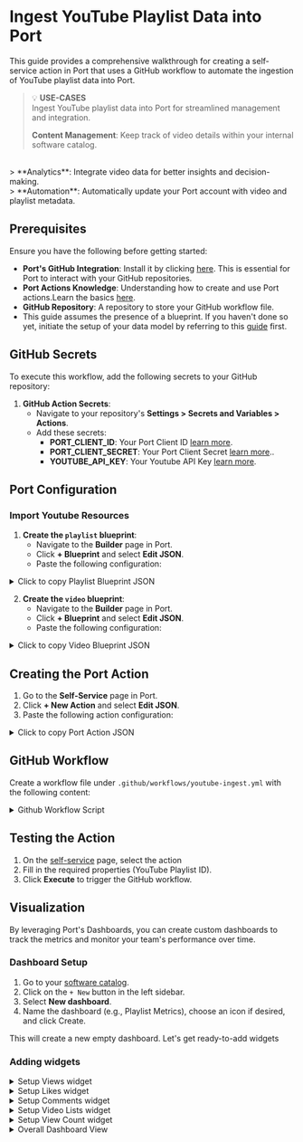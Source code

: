 # Ingest YouTube Playlist Data into Port
This guide provides a comprehensive walkthrough for creating a self-service action in Port that uses a GitHub workflow to automate the ingestion of YouTube playlist data into Port.

> 💡 **USE-CASES**  
> Ingest YouTube playlist data into Port for streamlined management and integration.
> 
>  **Content Management**: Keep track of video details within your internal software catalog.
</br>
>  **Analytics**: Integrate video data for better insights and decision-making.
</br>
>  **Automation**: Automatically update your Port account with video and playlist metadata.

## Prerequisites

Ensure you have the following before getting started:

- **Port's GitHub Integration**: Install it by clicking [here](https://github.com/apps/getport-io/installations/select_target). This is essential for Port to interact with your GitHub repositories.
- **Port Actions Knowledge**: Understanding how to create and use Port actions.Learn the basics [here](https://docs.getport.io/actions-and-automations/create-self-service-experiences/setup-ui-for-action/).
- **GitHub Repository**: A repository to store your GitHub workflow file.
- This guide assumes the presence of a blueprint. If you haven't done so yet, initiate the setup of your data model by referring to this [guide](https://docs.getport.io/build-your-software-catalog/customize-integrations/configure-data-model/) first.

## GitHub Secrets

To execute this workflow, add the following secrets to your GitHub repository:

1. **GitHub Action Secrets**:
   - Navigate to your repository's **Settings > Secrets and Variables > Actions**.
   - Add these secrets:
     - **PORT_CLIENT_ID**: Your Port Client ID [learn more](https://docs.getport.io/build-your-software-catalog/custom-integration/api/#find-your-port-credentials).
     - **PORT_CLIENT_SECRET**: Your Port Client Secret [learn more](https://docs.getport.io/build-your-software-catalog/custom-integration/api/#find-your-port-credentials)..
     - **YOUTUBE_API_KEY**: Your Youtube API Key [learn more](https://developers.google.com/youtube/v3/docs#calling-the-api).

## Port Configuration

### Import Youtube Resources

1. **Create the `playlist` blueprint**:
   - Navigate to the **Builder** page in Port.
   - Click **+ Blueprint** and select **Edit JSON**.
   - Paste the following configuration:

  <details>
  <summary>Click to copy Playlist Blueprint JSON</summary>

   ```json
{
     "identifier": "playlist",
     "description": "This blueprint represents a YouTube playlist",
     "title": "playlist",
     "icon": "Widget",
     "schema": {
       "properties": {
         "playlistId": {
           "type": "string",
           "title": "Playlist ID"
         },
         "title": {
           "type": "string",
           "title": "Title"
         },
         "description": {
           "type": "string",
           "title": "Description"
         },
         "thumbnailUrl": {
           "type": "string",
           "title": "Thumbnail URL"
         },
         "videoCount": {
           "type": "number",
           "title": "Number of Videos"
         },
         "created_at": {
           "type": "string",
           "title": "Published At"
         }
       },
       "required": ["playlistId", "title"]
     }
}
```
</details>

2. **Create the `video` blueprint**:
   - Navigate to the **Builder** page in Port.
   - Click **+ Blueprint** and select **Edit JSON**.
   - Paste the following configuration:

 <details>
 <summary>Click to copy Video Blueprint JSON</summary>

   ```json
{
    "identifier": "video",
    "description": "This blueprint represents a video in our software catalog",
    "title": "video",
    "icon": "Widget",
    "schema": {
      "properties": {
        "videoId": {
          "type": "string",
          "title": "Video ID"
        },
        "title": {
          "type": "string",
          "title": "Title"
        },
        "description": {
          "type": "string",
          "title": "Description"
        },
        "thumbnailUrl": {
          "type": "string",
          "title": "Thumbnail URL"
        },
        "duration": {
          "type": "string",
          "title": "Duration"
        },
        "viewCount": {
          "type": "number",
          "title": "View Count"
        },
        "likeCount": {
          "type": "number",
          "title": "Like Count"
        },
        "commentCount": {
          "type": "number",
          "title": "Comment Count"
        }
      },
      "required": ["videoId", "title"]
    },
    "relations": {
      "belongs_to_playlist": {
        "title": "Belongs to Playlist",
        "target": "playlist",
        "required": false,
        "many": false
      }
    }
```
</details>

## Creating the Port Action

1. Go to the **Self-Service** page in Port.
2. Click **+ New Action** and select **Edit JSON**.
3. Paste the following action configuration:

<details>
<summary>Click to copy Port Action JSON</summary>
   
> 💡 **TIP**  
> 
> - `<GITHUB-ORG>` – your GitHub organization or user name.
> - `<GITHUB-REPO-NAME>` – your GitHub repository name.
   
   ```json
   {
      "identifier": "ingest-youtube-playlist",
      "title": "Ingest Youtube Playlist",
      "icon": "Youtrack",
      "trigger": {
        "type": "self-service",
        "operation": "CREATE",
        "userInputs": {
          "properties": {
            "playlistid": {
              "type": "string",
              "title": "playlistid"
            }
          },
          "required": [
            "playlistid"
          ],
          "order": []
        },
        "blueprintIdentifier": "playlist"
      },
      "invocationMethod": {
        "type": "GITHUB",
        "org": "<GITHUB-ORG>",
        "repo": "<GITHUB-REPO-NAME>",
        "workflow": "newone.yml",
        "workflowInputs": {
          "{{ spreadValue() }}": "{{ .inputs }}",
          "port_context": {
            "runId": "{{ .run.id }}",
            "blueprint": "{{ .action.blueprint }}"
          }
        },
        "reportWorkflowStatus": true
      },
      "requiredApproval": false
    }
   
   ```
 </details>

## GitHub Workflow

Create a workflow file under `.github/workflows/youtube-ingest.yml` with the following content:

<details>
<summary>Github Workflow Script</summary>
  
```yaml
name: Update Port with YouTube Playlist Data
on:
  workflow_dispatch:
    inputs:
      playlistid:
        description: 'ID of the YouTube playlist'
        required: true
      port_context:
        description: 'Port context payload'
        required: true

jobs:
  update_port:
    runs-on: ubuntu-latest
    env:
      PORT_CLIENT_ID: ${{ secrets.PORT_CLIENT_ID }}
      PORT_CLIENT_SECRET: ${{ secrets.PORT_CLIENT_SECRET }}
      GITHUB_TOKEN: ${{ secrets.GITHUB_TOKEN }}
      PORT_RUN_ID: ${{ fromJson(inputs.port_context).runId }}

    steps:
      - name: Checkout code
        uses: actions/checkout@v4

      - name: Install jq for JSON processing
        run: sudo apt-get install jq

      - name: Fetch and Process YouTube Data using Bash
        id: fetch_data
        env:
          YOUTUBE_API_KEY: ${{ secrets.YOUTUBE_API_KEY }}
          PLAYLIST_ID: ${{ inputs.playlistid }}
          PORT_CLIENT_ID: ${{ secrets.PORT_CLIENT_ID }}
          PORT_CLIENT_SECRET: ${{ secrets.PORT_CLIENT_SECRET }}
        run: |
          set -e  # Exit immediately if any command returns a non-zero status

          # Ensure environment variables are trimmed of whitespace
          PORT_CLIENT_ID=$(echo "$PORT_CLIENT_ID" | xargs)
          PORT_CLIENT_SECRET=$(echo "$PORT_CLIENT_SECRET" | xargs)

          # Function to get Port access token
          get_port_access_token() {
            response=$(curl -s -X POST "https://api.getport.io/v1/auth/access_token" \
              -H "Content-Type: application/json" \
              -d '{
                "clientId": "'"$PORT_CLIENT_ID"'",
                "clientSecret": "'"$PORT_CLIENT_SECRET"'"
              }')

            # Check if the response contains an error
            if echo "$response" | grep -q '"ok":false'; then
              echo "Error obtaining access token: $(echo "$response" | jq -r '.error' )"
              return 1
            fi

            # Extract the access token from the response
            access_token=$(echo "$response" | jq -r '.accessToken // empty')
            if [ -z "$access_token" ]; then
              echo "Failed to retrieve access token. Response: $response"
              return 1
            fi

            echo "$access_token"
          }

          # Retrieve and sanitize the access token
          ACCESS_TOKEN=$(get_port_access_token)
          if [ -z "$ACCESS_TOKEN" ]; then
            echo "Failed to obtain access token. Exiting."
            exit 1
          fi

          echo "Access token obtained: ${ACCESS_TOKEN:0:50}..."

          # Validate the JWT format
          if ! [[ "$ACCESS_TOKEN" =~ ^[a-zA-Z0-9_-]+\.[a-zA-Z0-9_-]+\.[a-zA-Z0-9_-]+$ ]]; then
            echo "Invalid JWT format detected. Please check the token generation."
            exit 1
          fi

          # Fetch playlist details
          playlist_response=$(curl -s "https://www.googleapis.com/youtube/v3/playlists?part=snippet,contentDetails,status&id=${PLAYLIST_ID}&key=${YOUTUBE_API_KEY}")
          playlist_id=$(echo $playlist_response | jq -r '.items[0].id')
          playlist_title=$(echo $playlist_response | jq -r '.items[0].snippet.title')
          playlist_description=$(echo $playlist_response | jq -r '.items[0].snippet.description')
          playlist_thumbnail=$(echo $playlist_response | jq -r '.items[0].snippet.thumbnails.default.url')
          playlist_video_count=$(echo $playlist_response | jq -r '.items[0].contentDetails.itemCount')
          playlist_published_at=$(echo $playlist_response | jq -r '.items[0].snippet.publishedAt')

          # Create playlist entity payload
          playlist_entity=$(jq -n --arg id "$playlist_id" --arg title "$playlist_title" \
            --arg description "$playlist_description" --arg thumbnailUrl "$playlist_thumbnail" \
            --arg videoCount "$playlist_video_count" --arg created_at "$playlist_published_at" \
            '{
              identifier: $id,
              title: $title,
              properties: {
                playlistId: $id,
                title: $title,
                description: $description,
                thumbnailUrl: $thumbnailUrl,
                videoCount: ($videoCount | tonumber),
                created_at: $created_at
              }
            }')

          # Print JSON payload for validation
          echo "Payload: $playlist_entity"
          echo "$playlist_entity" | jq .

          # Use HTTP/1.1 to avoid HTTP/2 protocol issues and capture response
          response=$(curl --http1.1 -s -w "%{http_code}\n" -o /tmp/playlist_response.json -X POST "https://api.getport.io/v1/blueprints/playlist/entities?upsert=true" \
            -H "Authorization: Bearer $ACCESS_TOKEN" \
            -H "Content-Type: application/json" \
            -d "$playlist_entity")

          http_code=$(echo "$response" | head -c 1)
          body=$(cat /tmp/playlist_response.json)

          echo "HTTP Response Code: $http_code"
          echo "Response Body: $body"

          if [[ "$http_code" != "2" ]]; then
            echo "Failed to push playlist to Port. HTTP code: $http_code"
            echo "Response Body: $body"
            exit 1
          fi

          # Fetch and process videos in the playlist
          next_page_token=""
          while :; do
            url="https://www.googleapis.com/youtube/v3/playlistItems?part=snippet&maxResults=50&playlistId=${PLAYLIST_ID}&key=${YOUTUBE_API_KEY}${next_page_token:+&pageToken=$next_page_token}"
            response=$(curl -s "$url")
            next_page_token=$(echo $response | jq -r '.nextPageToken // empty')

            video_ids=$(echo $response | jq -r '.items[].snippet.resourceId.videoId')
            for video_id in $video_ids; do
              video_details=$(curl -s "https://www.googleapis.com/youtube/v3/videos?part=snippet,contentDetails,statistics&id=$video_id&key=${YOUTUBE_API_KEY}")
              video_title=$(echo $video_details | jq -r '.items[0].snippet.title')
              video_description=$(echo $video_details | jq -r '.items[0].snippet.description')
              video_thumbnail=$(echo $video_details | jq -r '.items[0].snippet.thumbnails.default.url')
              video_duration=$(echo $video_details | jq -r '.items[0].contentDetails.duration')
              video_view_count=$(echo $video_details | jq -r '.items[0].statistics.viewCount // 0')
              video_like_count=$(echo $video_details | jq -r '.items[0].statistics.likeCount // 0')
              video_comment_count=$(echo $video_details | jq -r '.items[0].statistics.commentCount // 0')

              # Create video entity payload
              video_entity=$(jq -n --arg id "$video_id" --arg title "$video_title" \
                --arg description "$video_description" --arg thumbnailUrl "$video_thumbnail" \
                --arg duration "$video_duration" --argjson viewCount "$video_view_count" \
                --argjson likeCount "$video_like_count" --argjson commentCount "$video_comment_count" \
                --arg playlistId "$playlist_id" \
                '{
                  identifier: $id,
                  title: $title,
                  properties: {
                    videoId: $id,
                    title: $title,
                    description: $description,
                    thumbnailUrl: $thumbnailUrl,
                    duration: $duration,
                    viewCount: $viewCount,
                    likeCount: $likeCount,
                    commentCount: $commentCount
                  },
                  relations: {
                    belongs_to_playlist: $playlistId
                  }
                }')

              # Print video payload for validation
              echo "Video Payload: $video_entity"
              echo "$video_entity" | jq .

              # Use HTTP/1.1 to avoid HTTP/2 protocol issues and capture response
              response=$(curl --http1.1 -s -w "%{http_code}\n" -o /tmp/video_response.json -X POST "https://api.getport.io/v1/blueprints/video/entities?upsert=true" \
                -H "Authorization: Bearer $ACCESS_TOKEN" \
                -H "Content-Type: application/json" \
                -d "$video_entity")

              http_code=$(echo "$response" | head -c 1)
              body=$(cat /tmp/video_response.json)

              echo "HTTP Response Code: $http_code"
              echo "Response Body: $body"

              if [[ "$http_code" != "2" ]]; then
                echo "Failed to push video to Port. HTTP code: $http_code"
                echo "Response Body: $body"
                exit 1
              fi
            done

            [[ -z "$next_page_token" ]] && break
          done
```
</details>


## Testing the Action

1. On the [self-service](https://app.getport.io/self-serve) page, select the action
2. Fill in the required properties (YouTube Playlist ID).
3. Click **Execute** to trigger the GitHub workflow.


## Visualization

By leveraging Port's Dashboards, you can create custom dashboards to track the metrics and monitor your team's performance over time.

### Dashboard Setup

1. Go to your [software catalog](https://app.getport.io/organization/catalog).
2. Click on the `+ New` button in the left sidebar.
3. Select **New dashboard**.
4. Name the dashboard (e.g., Playlist Metrics), choose an icon if desired, and click Create.
   
This will create a new empty dashboard. Let's get ready-to-add widgets


### Adding widgets
<details>
 <summary>Setup Views widget</summary>
   
   1. `Click +` Widget and select Number Chart.

   2. Title: Views, (add the metric icon).

   3. Select Aggregrate by property and choose video as the Blueprint.

   4. Select View Count as Property and Sum as the Function

   <img width="613" alt="image" src="https://github.com/user-attachments/assets/14fec310-7bf6-42ad-b9b7-5e850c234133">

   5. Click Save.

</details>


<details>
 <summary>Setup Likes widget</summary>
   
   1. `Click +` Widget and select Number Chart.

   2. Title: Likes, (add the star icon).

   3. Select Aggregrate by property and choose video as the Blueprint.

   4. Select Like Count as Property and Sum as the Function

   <img width="610" alt="image" src="https://github.com/user-attachments/assets/3cf8acb0-6645-40bb-b467-a2ffcb4043f5">

   5. Click Save.

</details>


<details>
 <summary>Setup Comments widget</summary>
   
   1. `Click +`Widget and select Number Chart.

   2. Title: Comments, (add the metric icon).

   3. Select Aggregrate by property and choose video as the Blueprint.

   4. Select Comment Count as Property and Sum as the Function

   <img width="610" alt="image" src="https://github.com/user-attachments/assets/9d484f27-aa48-4c81-ade3-bd1b720d9bed">

   5. Click Save.

</details>


<details>
 <summary>Setup Video Lists widget</summary>
   
   1. `Click +` Widget and select Table.

   2. Title: Video Lists, (add the store icon).

   3. Select Video as the Blueprint.

   4. Add Description and ThumbnailURL as excluded property.

   <img width="612" alt="image" src="https://github.com/user-attachments/assets/c947e440-908c-472a-8a58-8dd65c8fbc8e">

   5. Click Save.

</details>


<details>
 <summary>Setup View Count widget</summary>
   
   1. `Click +` Widget and select Pie Chart.

   2. Title: View Count, (add the pie icon).

   3. Choose video as the Blueprint.

   4. Select Breakdown Property as View Count

   <img width="605" alt="image" src="https://github.com/user-attachments/assets/0757af44-b6b3-45bd-9765-d9f5eea199df">

   4. Click Save.

</details>

<details>
 <summary>Overall Dashboard View</summary>

<img width="1104" alt="image" src="https://github.com/user-attachments/assets/8dd333a0-eb42-45fa-9f80-78d96f111238">

</details>
